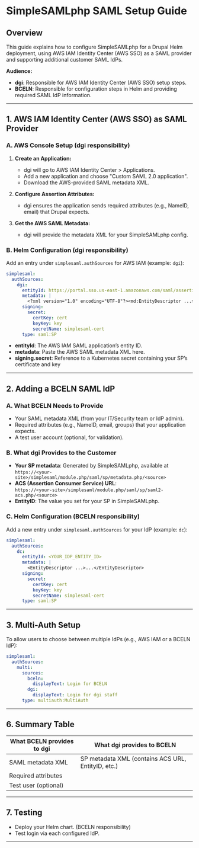
# SimpleSAMLphp SAML Setup Guide

## Overview


This guide explains how to configure SimpleSAMLphp for a Drupal Helm deployment, using AWS IAM Identity Center (AWS SSO) as a SAML provider and supporting additional customer SAML IdPs.

**Audience:**
- **dgi**: Responsible for AWS IAM Identity Center (AWS SSO) setup steps.
- **BCELN**: Responsible for configuration steps in Helm and providing required SAML IdP information.

---


## 1. AWS IAM Identity Center (AWS SSO) as SAML Provider

### A. AWS Console Setup (**dgi responsibility**)

1. **Create an Application:**
   - dgi will go to AWS IAM Identity Center > Applications.
   - Add a new application and choose "Custom SAML 2.0 application".
   - Download the AWS-provided SAML metadata XML.

2. **Configure Assertion Attributes:**
   - dgi ensures the application sends required attributes (e.g., NameID, email) that Drupal expects.

3. **Get the AWS SAML Metadata:**
   - dgi will provide the metadata XML for your SimpleSAMLphp config.

### B. Helm Configuration (**dgi responsibility**)

Add an entry under `simplesaml.authSources` for AWS IAM (example: `dgi`):


```yaml
simplesaml:
  authSources:
    dgi:
      entityId: https://portal.sso.us-east-1.amazonaws.com/saml/assertion/ODM5Mzk3NjU3ODcwX2lucy1hMmM5NjFhZDFmZjUwY2M1
      metadata: |
        <?xml version="1.0" encoding="UTF-8"?><md:EntityDescriptor ...>...</md:EntityDescriptor>
      signing:
        secret:
          certKey: cert
          keyKey: key
          secretName: simplesaml-cert
      type: saml:SP
```


- **entityId**: The AWS IAM SAML application’s entity ID.
- **metadata**: Paste the AWS SAML metadata XML here.
- **signing.secret**: Reference to a Kubernetes secret containing your SP’s certificate and key

---


## 2. Adding a BCELN SAML IdP

### A. What BCELN Needs to Provide

- Your SAML metadata XML (from your IT/Security team or IdP admin).
- Required attributes (e.g., NameID, email, groups) that your application expects.
- A test user account (optional, for validation).

### B. What dgi Provides to the Customer

- **Your SP metadata**: Generated by SimpleSAMLphp, available at  
  `https://<your-site>/simplesaml/module.php/saml/sp/metadata.php/<source>`
- **ACS (Assertion Consumer Service) URL**:  
  `https://<your-site>/simplesaml/module.php/saml/sp/saml2-acs.php/<source>`
- **EntityID**: The value you set for your SP in SimpleSAMLphp.

### C. Helm Configuration (**BCELN responsibility**)

Add a new entry under `simplesaml.authSources` for your IdP (example: `dc`):


```yaml
simplesaml:
  authSources:
    dc:
      entityId: <YOUR_IDP_ENTITY_ID>
      metadata: |
        <EntityDescriptor ...>...</EntityDescriptor>
      signing:
        secret:
          certKey: cert
          keyKey: key
          secretName: simplesaml-cert
      type: saml:SP
```

---


## 3. Multi-Auth Setup

To allow users to choose between multiple IdPs (e.g., AWS IAM or a BCELN IdP):


```yaml
simplesaml:
  authSources:
    multi:
      sources:
        bceln:
          displayText: Login for BCELN
        dgi:
          displayText: Login for dgi staff
      type: multiauth:MultiAuth
```

---


## 6. Summary Table

| What BCELN provides to dgi        | What dgi provides to BCELN                |
|-----------------------------------|-------------------------------------------|
| SAML metadata XML                 | SP metadata XML (contains ACS URL, EntityID, etc.) |
| Required attributes               |                                           |
| Test user (optional)              |                                           |

---


## 7. Testing

- Deploy your Helm chart. (BCELN responsibility)
- Test login via each configured IdP.

---